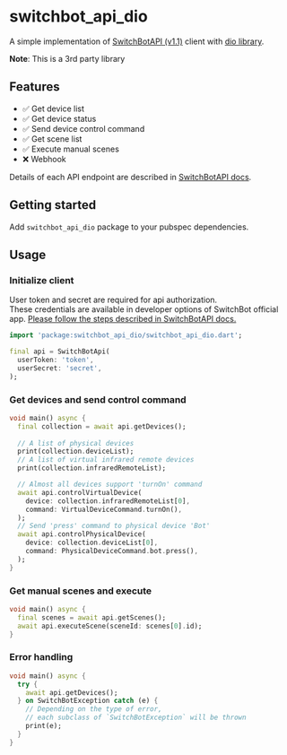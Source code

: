 # switchbot_api_dio

A simple implementation of [SwitchBotAPI (v1.1)](https://github.com/OpenWonderLabs/SwitchBotAPI) 
client with [dio library](https://pub.dev/packages/dio).

**Note**: This is a 3rd party library 

## Features

- ✅ Get device list
- ✅ Get device status
- ✅ Send device control command
- ✅ Get scene list
- ✅ Execute manual scenes
- ❌ Webhook

Details of each API endpoint are described 
in [SwitchBotAPI docs](https://github.com/OpenWonderLabs/SwitchBotAPI/blob/main/README.md).

## Getting started

Add `switchbot_api_dio` package to your pubspec dependencies.

## Usage

### Initialize client

User token and secret are required for api authorization.  
These credentials are available in developer options of SwitchBot official app.
[Please follow the steps described in SwitchBotAPI docs.](https://github.com/OpenWonderLabs/SwitchBotAPI/tree/main#getting-started)

```dart
import 'package:switchbot_api_dio/switchbot_api_dio.dart';

final api = SwitchBotApi(
  userToken: 'token', 
  userSecret: 'secret',
);
```

### Get devices and send control command

```dart
void main() async {
  final collection = await api.getDevices();
  
  // A list of physical devices
  print(collection.deviceList);
  // A list of virtual infrared remote devices
  print(collection.infraredRemoteList);

  // Almost all devices support 'turnOn' command
  await api.controlVirtualDevice(
    device: collection.infraredRemoteList[0],
    command: VirtualDeviceCommand.turnOn(),
  );
  // Send 'press' command to physical device 'Bot'
  await api.controlPhysicalDevice(
    device: collection.deviceList[0],
    command: PhysicalDeviceCommand.bot.press(),
  );
}
```

### Get manual scenes and execute

```dart
void main() async {
  final scenes = await api.getScenes();
  await api.executeScene(sceneId: scenes[0].id);
}
```

### Error handling

```dart
void main() async {
  try {
    await api.getDevices();
  } on SwitchBotException catch (e) {
    // Depending on the type of error,
    // each subclass of `SwitchBotException` will be thrown
    print(e);
  }
}
```
